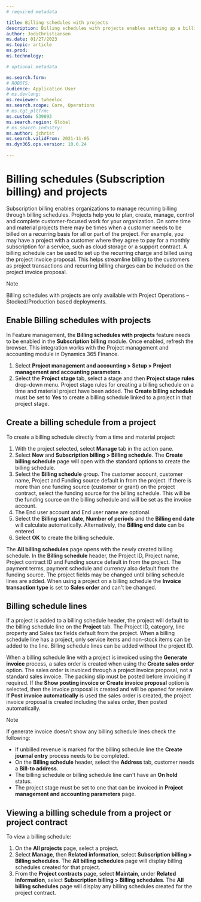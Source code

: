 ```yaml
---
# required metadata

title: Billing schedules with projects
description: Billing schedules with projects enables setting up a billing schedule with a project ID and invoicing it through a project invoice proposal. 
author: JodiChristiansen
ms.date: 01/27/2023
ms.topic: article
ms.prod: 
ms.technology: 

# optional metadata

ms.search.form:  
# ROBOTS: 
audience: Application User
# ms.devlang: 
ms.reviewer: twheeloc
ms.search.scope: Core, Operations
# ms.tgt_pltfrm: 
ms.custom: 539093
ms.search.region: Global
# ms.search.industry: 
ms.author: jchrist
ms.search.validFrom: 2021-11-05
ms.dyn365.ops.version: 10.0.24

---
```


# Billing schedules (Subscription billing) and projects

Subscription billing enables organizations to manage recurring billing through billing schedules. Projects help you to plan, create, manage, control and complete
customer-focused work for your organization. On some time and material projects there may be times when a customer needs to be billed on a recurring basis for all or
part of the project. For example, you may have a project with a customer where they agree to pay for a monthly subscription for a service, such as cloud storage or a
support contract. A billing schedule can be used to set up the recurring charge and billed using the project invoice proposal. This helps streamline billing to the
customers as project transactions and recurring billing charges can be included on the project invoice proposal.

 >[!NOTE]
 >Billing schedules with projects are only available with Project Operations – Stocked/Production based deployments. 


## Enable Billing schedules with projects
In Feature management, the **Billing schedules with projects** feature needs to be enabled in the **Subscription billing** module. Once enabled, refresh the browser.
This integration works with the Project management and accounting module in Dynamics 365 Finance. 

1. Select **Project management and accounting > Setup > Project management and accounting parameters**. 
2. Select the **Project stage** tab, select a stage and then **Project stage rules** drop-down menu. 
Project stage rules for creating a billing schedule on a time and material project have been added. The **Create billing schedule** must be set to **Yes** to create a billing schedule linked to a project in that project stage. 

## Create a billing schedule from a project

To create a billing schedule directly from a time and material project: 
1. With the project selected, select **Manage** tab in the action pane. 
2. Select **New** and **Subscription billing > Billing schedule**. The **Create billing schedule** page will open with the standard options to create the billing schedule. 
3. Select the **Billing schedule** group. The customer account, customer name, Project and Funding source default in from the project. If there is more than one funding source (customer or grant) on the project contract, select the funding source for the billing schedule. This will be the funding source on the billing schedule and will be set as the invoice account. 
4. The End user account and End user name are optional. 
5. Select the **Billing start date**, **Number of periods** and the **Billing end date** will calculate automatically. Alternatively, the **Billing end date** can be entered. 
6. Select **OK** to create the billing schedule. 

The **All billing schedules** page opens with the newly created billing schedule. In the **Billing schedule** header, the Project ID, Project name, Project contract ID and Funding source default in from the project. The payment terms, payment schedule and currency also default from the funding source. The project fields may be changed
until billing schedule lines are added. When using a project on a billing schedule the **Invoice transaction type** is set to **Sales order** and can't be changed. 

## Billing schedule lines
If a project is added to a billing schedule header, the project will default to the billing schedule line on the **Project** tab. The Project ID,
category, line property and Sales tax fields default from the project. When a billing schedule line has a project, only service items and non-stock items can be added
to the line. Billing schedule lines can be added without the project ID. 

When a billing schedule line with a project is invoiced using the **Generate invoice** process, a sales order is created when using the **Create sales order** option. The sales order is invoiced through a project invoice proposal, not a standard sales invoice. The packing slip must be posted before invoicing if required. If the **Show posting invoice or Create invoice proposal** option is selected, then the invoice proposal is created and will be opened for review. If **Post invoice automatically** is used the sales order is created, the project invoice proposal is created including the sales order, then posted automatically.

 > [!NOTE]
 > If generate invoice doesn’t show any billing schedule lines check the following:
 > -   If unbilled revenue is marked for the billing schedule line the **Create journal entry** process needs to be completed.
 > -   On the **Billing schedule** header, select the **Address** tab, customer needs a **Bill-to address**.
 > -   The billing schedule or billing schedule line can't have an **On hold** status.
 > -   The project stage must be set to one that can be invoiced in **Project management and accounting parameters** page.

## Viewing a billing schedule from a project or project contract

To view a billing schedule:
1. On the **All projects** page, select a project. 
2. Select **Manage**, then **Related information**, select **Subscription billing > Billing schedules**. The **All billing schedules** page will display billing schedules created for that project. 
3. From the **Project contracts** page, select **Maintain**, under **Related information**, select **Subscription billing > Billing schedules**. The **All billing schedules** page will display any billing schedules created for the project contract. 

